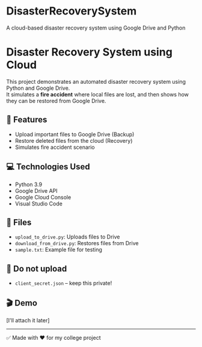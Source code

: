 # DisasterRecoverySystem
A cloud-based disaster recovery system using Google Drive and Python

# Disaster Recovery System using Cloud

This project demonstrates an automated disaster recovery system using Python and Google Drive.  
It simulates a **fire accident** where local files are lost, and then shows how they can be restored from Google Drive.

## 🔧 Features
- Upload important files to Google Drive (Backup)
- Restore deleted files from the cloud (Recovery)
- Simulates fire accident scenario

## 💻 Technologies Used
- Python 3.9
- Google Drive API
- Google Cloud Console
- Visual Studio Code

## 📁 Files
- `upload_to_drive.py`: Uploads files to Drive
- `download_from_drive.py`: Restores files from Drive
- `sample.txt`: Example file for testing

## 🚫 Do not upload
- `client_secret.json` – keep this private!

## 🎬 Demo
[I'll attach it later]

---
✅ Made with ❤️ for my college project
